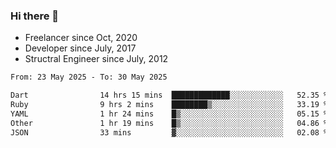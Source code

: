 ### Hi there 👋

- Freelancer since Oct, 2020
- Developer since July, 2017
- Structral Engineer since July, 2012

<!--START_SECTION:waka-->

```txt
From: 23 May 2025 - To: 30 May 2025

Dart                14 hrs 15 mins  █████████████░░░░░░░░░░░░   52.35 %
Ruby                9 hrs 2 mins    ████████▒░░░░░░░░░░░░░░░░   33.19 %
YAML                1 hr 24 mins    █▒░░░░░░░░░░░░░░░░░░░░░░░   05.15 %
Other               1 hr 19 mins    █▒░░░░░░░░░░░░░░░░░░░░░░░   04.86 %
JSON                33 mins         ▓░░░░░░░░░░░░░░░░░░░░░░░░   02.08 %
```

<!--END_SECTION:waka-->
